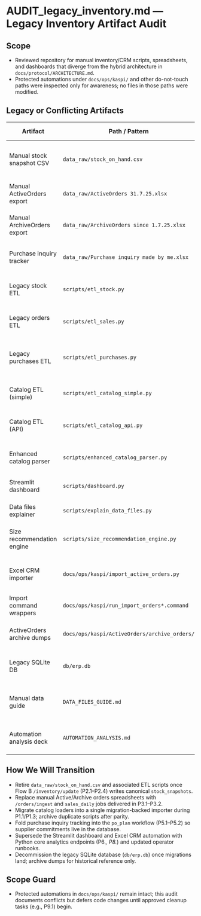 # AUDIT_legacy_inventory.md — Legacy Inventory Artifact Audit

## Scope
- Reviewed repository for manual inventory/CRM scripts, spreadsheets, and dashboards that diverge from the hybrid architecture in `docs/protocol/ARCHITECTURE.md`.
- Protected automations under `docs/ops/kaspi/` and other do-not-touch paths were inspected only for awareness; no files in those paths were modified.

## Legacy or Conflicting Artifacts

| Artifact | Path / Pattern | Conflict Type | Why it conflicts | Proposed action | Replacement |
| --- | --- | --- | --- | --- | --- |
| Manual stock snapshot CSV | `data_raw/stock_on_hand.csv` | manual dependency | Requires hand-edited counts and bypasses `stock_snapshots` aggregation | archive | Flow B `/inventory/update` → `stock_snapshots` (ARCHITECTURE.md, P2.1–P2.2) |
| Manual ActiveOrders export | `data_raw/ActiveOrders 31.7.25.xlsx` | manual dependency | Daily Excel download feeds downstream scripts instead of `/orders/ingest` | archive | Orders ingest API + `sales_daily` rollup (P3.1–P3.2) |
| Manual ArchiveOrders export | `data_raw/ArchiveOrders since 1.7.25.xlsx` | manual dependency | Long-term sales history maintained in spreadsheets instead of DB tables | archive | `sales_daily` + `demand_forecasts` (P3.2–P3.4) |
| Purchase inquiry tracker | `data_raw/Purchase inquiry made by me.xlsx` | manual dependency | Supplier pipeline tracked via ad-hoc Excel, not structured `purchases` records | refactor | `po_planner` inputs stored in DB (P5.1–P5.2) |
| Legacy stock ETL | `scripts/etl_stock.py` | manual dependency | Loads latest `stock*_*.csv` into SQLite, duplicating future Flow B ingestion | archive | Flow B `/inventory/update` pipeline (P2.1–P2.4) |
| Legacy orders ETL | `scripts/etl_sales.py` | manual dependency | Reads arbitrary `*orders*.xlsx` into SQLite instead of API/DB ingest | archive | `/orders/ingest` + `sales_daily` jobs (P3.1–P3.2) |
| Legacy purchases ETL | `scripts/etl_purchases.py` | manual dependency | Depends on Excel schema + SQLite writes that will be replaced by PO planning | refactor | Structured purchases loader tied to `po_plan` (P5.1) |
| Catalog ETL (simple) | `scripts/etl_catalog_simple.py` | duplicates | Another SQLite loader for catalog that conflicts with unified schema | archive | Central loader + migrations (P1.1, P1.3) |
| Catalog ETL (API) | `scripts/etl_catalog_api.py` | duplicates | Alternate API writer with its own DB shape; diverges from Python core | archive | Python core `products` module & future API client (P1.1, P2.1) |
| Enhanced catalog parser | `scripts/enhanced_catalog_parser.py` | duplicates | Third variant of catalog cleaning; overlaps with future canonical importer | refactor | Reconcile into single loader during P1.3 |
| Streamlit dashboard | `scripts/dashboard.py` | old pricing dash | UI depends on legacy SQLite tables and Streamlit runtime | archive | Analytics endpoints + reports (`analytics` module, P8.1) |
| Data files explainer | `scripts/explain_data_files.py` | outdated flow | Reinforces manual CSV/XLSX workflow targeted for retirement | archive | Updated operator docs post-P2/P3 (P9.1) |
| Size recommendation engine | `scripts/size_recommendation_engine.py` | outdated flow | Embeds legacy heuristics tied to SQLite instead of planned `size_engine` | refactor | Implement deterministic `size_engine` (P6.1) |
| Excel CRM importer | `docs/ops/kaspi/import_active_orders.py` | manual dependency | xlwings automation writing into `SALES_KSP_CRM_V3.xlsx`; bypasses new `/orders/ingest` | archive | Orders ingest + decision flow (P3.1, P6.3) |
| Import command wrappers | `docs/ops/kaspi/run_import_orders*.command` | manual dependency | Shell helpers orchestrate legacy Excel ETL pipeline | archive | One-click Flow A/B once Python core lands (P2.*, P3.*) |
| ActiveOrders archive dumps | `docs/ops/kaspi/ActiveOrders/archive_orders/` | manual dependency | Staged CSV copies from legacy append workflow; duplicates DB history | archive | Persist history via `orders`/`sales_daily` tables (P3.1–P3.2) |
| Legacy SQLite DB | `db/erp.db` | outdated flow | SQLite-only storage incompatible with Postgres target and new schema | archive | Structured migrations to Postgres (P1.1) |
| Manual data guide | `DATA_FILES_GUIDE.md` | outdated flow | Documents manual CSV control of stock/pricing contradicting new protocol | refactor | Update to reflect Python core & API sync (P9.1) |
| Automation analysis deck | `AUTOMATION_ANALYSIS.md` | outdated flow | Old roadmap assumes manual-first CSV ETL that conflicts with current GOALS | archive | Protocol-driven backlog (TASKS.yaml, future ADRs) |

## How We Will Transition
- Retire `data_raw/stock_on_hand.csv` and associated ETL scripts once Flow B `/inventory/update` (P2.1–P2.4) writes canonical `stock_snapshots`.
- Replace manual Active/Archive orders spreadsheets with `/orders/ingest` and `sales_daily` jobs delivered in P3.1–P3.2.
- Migrate catalog loaders into a single migration-backed importer during P1.1/P1.3; archive duplicate scripts after parity.
- Fold purchase inquiry tracking into the `po_plan` workflow (P5.1–P5.2) so supplier commitments live in the database.
- Supersede the Streamlit dashboard and Excel CRM automation with Python core analytics endpoints (P6.*, P8.*) and updated operator runbooks.
- Decommission the legacy SQLite database (`db/erp.db`) once migrations land; archive dumps for historical reference only.

## Scope Guard
- Protected automations in `docs/ops/kaspi/` remain intact; this audit documents conflicts but defers code changes until approved cleanup tasks (e.g., P9.1) begin. 
